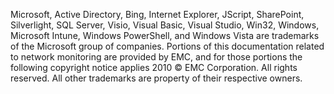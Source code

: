 Microsoft, Active Directory, Bing, Internet Explorer, JScript, SharePoint, Silverlight, SQL Server, Visio, Visual Basic, Visual Studio, Win32, Windows, Microsoft Intune, Windows PowerShell, and Windows Vista are trademarks of the Microsoft group of companies. Portions of this documentation related to network monitoring are provided by EMC, and for those portions the following copyright notice applies 2010 © EMC Corporation. All rights reserved. All other trademarks are property of their respective owners.